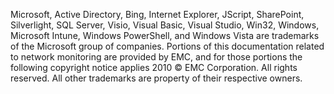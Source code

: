 Microsoft, Active Directory, Bing, Internet Explorer, JScript, SharePoint, Silverlight, SQL Server, Visio, Visual Basic, Visual Studio, Win32, Windows, Microsoft Intune, Windows PowerShell, and Windows Vista are trademarks of the Microsoft group of companies. Portions of this documentation related to network monitoring are provided by EMC, and for those portions the following copyright notice applies 2010 © EMC Corporation. All rights reserved. All other trademarks are property of their respective owners.